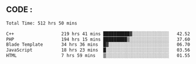 ## CODE :
<!--START_SECTION:waka-->

```txt
Total Time: 512 hrs 50 mins

C++                  219 hrs 41 mins ██████████▓░░░░░░░░░░░░░░   42.52 %
PHP                  194 hrs 15 mins █████████▒░░░░░░░░░░░░░░░   37.60 %
Blade Template       34 hrs 36 mins  █▓░░░░░░░░░░░░░░░░░░░░░░░   06.70 %
JavaScript           18 hrs 23 mins  █░░░░░░░░░░░░░░░░░░░░░░░░   03.56 %
HTML                 7 hrs 59 mins   ▒░░░░░░░░░░░░░░░░░░░░░░░░   01.55 %
```

<!--END_SECTION:waka-->
